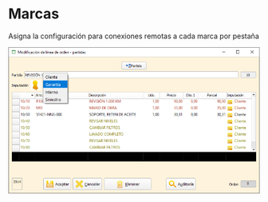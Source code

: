 # Marcas

Asigna la configuración para conexiones remotas a cada marca por pestaña

![](../../../../.gitbook/assets/image%20%28295%29.png)


